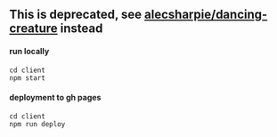 ## This is deprecated, see [alecsharpie/dancing-creature](https://github.com/alecsharpie/dancing-creature) instead


#### run locally
```
cd client
npm start
```

#### deployment to gh pages
```
cd client
npm run deploy
```

